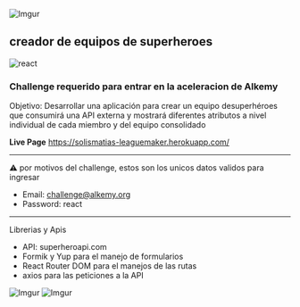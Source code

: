 ![Imgur](https://imgur.com/C6fRG8b.png)

## creador de equipos de superheroes 
![react](https://img.shields.io/badge/React-20232A?style=for-the-badge&logo=react&logoColor=61DAFB)


### Challenge requerido para entrar en la aceleracion de Alkemy

Objetivo:
Desarrollar una aplicación para crear un equipo desuperhéroes que consumirá una API externa y mostrará diferentes atributos a nivel individual de cada miembro y del equipo consolidado

**Live Page**
https://solismatias-leaguemaker.herokuapp.com/

---

⚠ por motivos del challenge, estos son los unicos datos validos para ingresar

+ Email: challenge@alkemy.org
+ Password: react




---

Librerias y Apis

+ API: superheroapi.com
+ Formik y Yup para el manejo de formularios
+ React Router DOM  para el manejos de las rutas
+ axios para las peticiones a la API








![Imgur](https://imgur.com/mauKzEk.png)
![Imgur](https://imgur.com/a4gnSuG.png)
